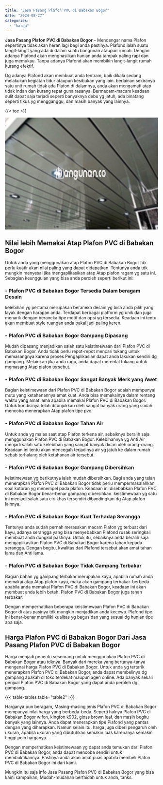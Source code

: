 ```yaml
---
title: "Jasa Pasang Plafon PVC di Babakan Bogor"
date: "2024-08-27"
categories: 
  - "harga"
---
```


**Jasa Pasang Plafon PVC di Babakan Bogor** – Mendengar nama Plafon sepertinya tidak akan heran lagi bagi anda pastinya. Plafond ialah suatu langit-langit yang ada di dalam suatu bangunan ataupun rumah. Dengan adanya Plafond akan menghasilkan hunian anda tampak paling rapi dan juga memukau. Tanpa adanya Plafond akan membikin langit-langit rumah kurang efektif.

Dg adanya Plafond akan membuat anda tentram, baik dikala sedang melakukan kegiatan tidur ataupun kesibukan yang lain. berlainan sekiranya satu unit rumah tidak ada Plafon di dalamnya, anda akan mengamati atap tidak indah dan kurang tepat guna rasanya. Bermacam-macam keadaan sulit dapat saja terjadi seperti banyaknya debu yg jatuh, ada binatang seperti tikus yg mengganggu, dan masih banyak yang lainnya.

{{< toc >}}

![Jasa Pasang Plafon PVC di Babakan Bogor](/images/flafond-pvc-murah07.png)

## Nilai lebih Memakai Atap Plafon PVC di Babakan Bogor

Untuk anda yang menggunakan atap Plafon PVC di Babakan Bogor tdk perlu kuatir akan nilai paling yang dapat didapatkan. Tentunya anda tdk mungkin menyesal jika mengaplikasikan atap Atap plafon ragam yg satu ini. Sebagian keunggulan yang bisa anda peroleh seperti berikut ini:

### \- Plafon PVC di Babakan Bogor Tersedia Dalam beragam Desain

kelebihan yg pertama merupakan beraneka desain yg bisa anda pilih yang layak dengan harapan anda. Terdapat berbagai platform yg unik dan juga menarik dengan beraneka tipe motif dan opsi yg tersedia. Keadaan ini tentu akan membuat style ruangan anda bakal jadi paling keren.

### \- Plafon PVC di Babakan Bogor Gampang Dipasang

Mudah dipasang menjadikan salah satu keistimewaan dari Plafon PVC di Babakan Bogor. Anda tidak perlu repot-repot mencari tukang untuk memasangnya karena proses Pengaplikasian dapat anda lakukan sendiri dg gampang. Melainkan jika anda ragu, anda dapat merental tukang untuk memasang Atap plafon tersebut.

### \- Plafon PVC di Babakan Bogor Sangat Banyak Merk yang Awet

Bagian keistimewaan dari Plafon PVC di Babakan Bogor adalah mempunyai mutu yang ketahanannya amat kuat. Anda bisa memakainya dalam rentang waktu yang amat lama apabila memakai Plafon PVC di Babakan Bogor. Untuk kondisinya telah ditunjukkan oleh sangat banyak orang yang sudah mencoba menerapkan Atap plafon tipe pvc.

### \- Plafon PVC di Babakan Bogor Tahan Air

Untuk anda yg malas saat atap Plafon terkena air, sebaiknya beralih saja menggunakan Plafon PVC di Babakan Bogor. Kelebihannya yg Anti Air menjadi salah satu kelebihan yang sangat banyak dicari oleh orang-orang. Keadaan ini tentu akan mencegah terjadinya air yg jatuh ke dalam rumah sebab terhalang oleh ketahanan air tersebut.

### \- Plafon PVC di Babakan Bogor Gampang Dibersihkan

keistimewaan yg berikutnya ialah mudah dibersihkan. Bagi anda yang telah menerapkan Plafon PVC di Babakan Bogor tidak perlu mempermasalahkan soal kotoran yg menempel pada plafon. Keadaan ini disebabkan Plafon PVC di Babakan Bogor benar-benar gampang dibersihkan. keistimewaan yg satu ini menjadi salah satu ciri khas tersendiri dibandingkan dg Atap plafon lainnya.

### \- Plafon PVC di Babakan Bogor Kuat Terhadap Serangga

Tentunya anda sudah pernah merasakan macam Plafon yg terbuat dari kayu, adanya serangga yang bisa menyebabkan Plafond rusak seringkali membuat anda dongkol pastinya. Untuk itu, sebaiknya anda beralih saja mengaplikasikan Plafon PVC di Babakan Bogor karena tahan kepada serangga. Dengan begitu, kwalitas dari Plafond tersebut akan amat tahan lama dan Anti lama.

### \- Plafon PVC di Babakan Bogor Tidak Gampang Terbakar

Bagian bahan yg gampang terbakar merupakan kayu, apabila rumah anda memakai atap Atap plafon kayu, maka akan gampang terbakar. berbeda apabila anda memakai Plafon PVC di Babakan Bogor, keadaan ini akan membuat anda lebih betah. Plafon PVC di Babakan Bogor juga tahan terbakar.

Dengan memperhatikan beberapa keistimewaan Plafon PVC di Babakan Bogor di atas pasinya tdk mungkin menjadikan anda kecewa. Plafond tipe ini benar-benar memiliki kualitas yg bagus dan yang sesuai dg hunian tipe apa saja.

## Harga Plafon PVC di Babakan Bogor Dari Jasa Pasang Plafon PVC di Babakan Bogor

Harga menjadi penentu seseorang untuk menggunakan Plafon PVC di Babakan Bogor atau tdknya. Banyak dari mereka yang bertanya-tanya mengenai harga Plafon PVC di Babakan Bogor. Untuk anda yg tertarik menerapkan Plafon PVC di Babakan Bogor, anda dapat membelinya dg gampang apakah di toko terdekat maupun agen online. Ada banyak sekali penjual Plafon PVC di Babakan Bogor yang dapat anda peroleh dg gampang.

{{< table-tables table="table2" >}}

Harganya pun beragam, Masing-masing jenis Plafon PVC di Babakan Bogor mempunyai nilai harga yang berbeda-beda. Seperti halnya Plafon PVC di Babakan Bogor wifon, kingfon k902, gloss brown leaf, dan masih begitu banyak yang lainnya. Anda dapat menerapkan tipe Plafond yang pantas dengan yang diharapkan. Namun selain itu, harga juga diberi pengaruh oleh ukuran, apabila ukuran yang dibutuhkan semakin luas karenanya semakin tinggi poin harganya.

Dengan memperhatikan keistimewaan yg dapat anda temukan dari Plafon PVC di Babakan Bogor, anda dapat mencoba sendiri untuk membuktikannya. Pastinya anda akan amat puas apabila membeli Plafon PVC di Babakan Bogor ini dari kami.

Mungkin itu saja info Jasa Pasang Plafon PVC di Babakan Bogor yang bisa kami sampaikan, Mudah-mudahan berfaidah untuk anda, tanks.
